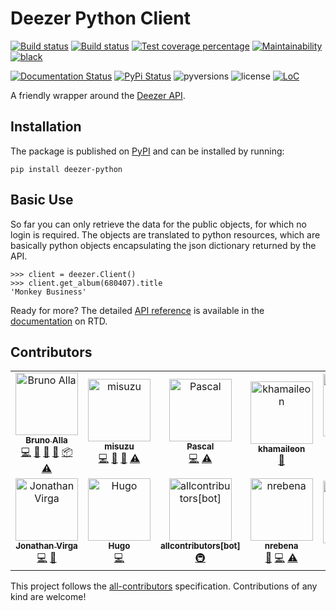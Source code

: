 Deezer Python Client
====================

[![Build status](https://img.shields.io/travis/com/browniebroke/deezer-python.svg?style=flat-square&logo=travis)](https://travis-ci.com/browniebroke/deezer-python)
[![Build status](https://img.shields.io/appveyor/ci/browniebroke/deezer-python.svg?logo=appveyor&style=flat-square)](https://ci.appveyor.com/project/browniebroke/deezer-python)
[![Test coverage percentage](https://img.shields.io/codecov/c/github/browniebroke/deezer-python.svg?logo=codecov&style=flat-square)](https://codecov.io/gh/browniebroke/deezer-python)
[![Maintainability](https://api.codeclimate.com/v1/badges/bfbf562a06742972c694/maintainability)](https://codeclimate.com/github/browniebroke/deezer-python/maintainability)
[![black](https://img.shields.io/badge/code%20style-black-000000.svg)](https://github.com/ambv/black)

[![Documentation Status](https://img.shields.io/readthedocs/deezer-python.svg?logo=read-the-docs&style=flat-square)](https://deezer-python.readthedocs.io)
[![PyPi Status](https://img.shields.io/pypi/v/deezer-python.svg?logo=python&logoColor=fff&style=flat-square)](https://pypi.org/project/deezer-python/)
![pyversions](https://img.shields.io/pypi/pyversions/deezer-python.svg?style=flat-square)
![license](https://img.shields.io/pypi/l/deezer-python.svg?style=flat-square)
[![LoC](https://tokei.rs/b1/github/browniebroke/deezer-python/)](https://github.com/browniebroke/deezer-python)

A friendly wrapper around the [Deezer
API](http://developers.deezer.com/api).

Installation
------------

The package is published on
[PyPI](https://pypi.org/project/deezer-python/) and can be installed by running:

    pip install deezer-python

Basic Use
---------

So far you can only retrieve the data for the public objects, for which
no login is required. The objects are translated to python resources,
which are basically python objects encapsulating the json dictionary
returned by the API.

``` {.python}
>>> client = deezer.Client()
>>> client.get_album(680407).title
'Monkey Business'
```

Ready for more? The detailed [API
reference](https://deezer-python.readthedocs.io/api_reference/toc.html)
is available in the
[documentation](http://deezer-python.readthedocs.io/) on RTD.

Contributors
------------

<!-- ALL-CONTRIBUTORS-LIST:START - Do not remove or modify this section -->
<!-- prettier-ignore -->
<table>
  <tr>
    <td align="center"><a href="https://www.twitter.com/_BrunoAlla"><img src="https://avatars1.githubusercontent.com/u/861044?v=4" width="100px;" alt="Bruno Alla"/><br /><sub><b>Bruno Alla</b></sub></a><br /><a href="https://github.com/browniebroke/deezer-python/commits?author=browniebroke" title="Code">💻</a> <a href="https://github.com/browniebroke/deezer-python/commits?author=browniebroke" title="Documentation">📖</a> <a href="#ideas-browniebroke" title="Ideas, Planning, & Feedback">🤔</a> <a href="#maintenance-browniebroke" title="Maintenance">🚧</a> <a href="#platform-browniebroke" title="Packaging/porting to new platform">📦</a> <a href="https://github.com/browniebroke/deezer-python/commits?author=browniebroke" title="Tests">⚠️</a></td>
    <td align="center"><a href="https://github.com/misuzu"><img src="https://avatars1.githubusercontent.com/u/248143?v=4" width="100px;" alt="misuzu"/><br /><sub><b>misuzu</b></sub></a><br /><a href="https://github.com/browniebroke/deezer-python/commits?author=misuzu" title="Code">💻</a> <a href="https://github.com/browniebroke/deezer-python/commits?author=misuzu" title="Documentation">📖</a> <a href="#ideas-misuzu" title="Ideas, Planning, & Feedback">🤔</a> <a href="https://github.com/browniebroke/deezer-python/commits?author=misuzu" title="Tests">⚠️</a></td>
    <td align="center"><a href="https://github.com/pfouque"><img src="https://avatars1.githubusercontent.com/u/8300001?v=4" width="100px;" alt="Pascal"/><br /><sub><b>Pascal</b></sub></a><br /><a href="https://github.com/browniebroke/deezer-python/commits?author=pfouque" title="Code">💻</a> <a href="https://github.com/browniebroke/deezer-python/commits?author=pfouque" title="Tests">⚠️</a></td>
    <td align="center"><a href="https://github.com/khamaileon"><img src="https://avatars2.githubusercontent.com/u/1322166?v=4" width="100px;" alt="khamaileon"/><br /><sub><b>khamaileon</b></sub></a><br /><a href="https://github.com/browniebroke/deezer-python/commits?author=khamaileon" title="Documentation">📖</a></td>
    <td align="center"><a href="https://github.com/sheregeda"><img src="https://avatars3.githubusercontent.com/u/2856444?v=4" width="100px;" alt="Nikolay Sheregeda"/><br /><sub><b>Nikolay Sheregeda</b></sub></a><br /><a href="https://github.com/browniebroke/deezer-python/commits?author=sheregeda" title="Code">💻</a> <a href="https://github.com/browniebroke/deezer-python/commits?author=sheregeda" title="Tests">⚠️</a></td>
    <td align="center"><a href="https://github.com/horstmannmat"><img src="https://avatars1.githubusercontent.com/u/11761333?v=4" width="100px;" alt="Matheus Horstmann"/><br /><sub><b>Matheus Horstmann</b></sub></a><br /><a href="https://github.com/browniebroke/deezer-python/commits?author=horstmannmat" title="Code">💻</a> <a href="https://github.com/browniebroke/deezer-python/commits?author=horstmannmat" title="Documentation">📖</a></td>
    <td align="center"><a href="https://github.com/MDCEY"><img src="https://avatars2.githubusercontent.com/u/3812864?v=4" width="100px;" alt="Kieran Wynne"/><br /><sub><b>Kieran Wynne</b></sub></a><br /><a href="https://github.com/browniebroke/deezer-python/commits?author=MDCEY" title="Code">💻</a></td>
  </tr>
  <tr>
    <td align="center"><a href="https://github.com/jnth"><img src="https://avatars0.githubusercontent.com/u/7796167?v=4" width="100px;" alt="Jonathan Virga"/><br /><sub><b>Jonathan Virga</b></sub></a><br /><a href="https://github.com/browniebroke/deezer-python/commits?author=jnth" title="Code">💻</a> <a href="https://github.com/browniebroke/deezer-python/commits?author=jnth" title="Documentation">📖</a></td>
    <td align="center"><a href="https://github.com/hugovk"><img src="https://avatars2.githubusercontent.com/u/1324225?v=4" width="100px;" alt="Hugo"/><br /><sub><b>Hugo</b></sub></a><br /><a href="https://github.com/browniebroke/deezer-python/commits?author=hugovk" title="Code">💻</a></td>
    <td align="center"><a href="https://github.com/all-contributors/all-contributors-bot"><img src="https://avatars3.githubusercontent.com/u/46843839?v=4" width="100px;" alt="allcontributors[bot]"/><br /><sub><b>allcontributors[bot]</b></sub></a><br /><a href="#infra-allcontributors" title="Infrastructure (Hosting, Build-Tools, etc)">🚇</a></td>
    <td align="center"><a href="https://github.com/nrebena"><img src="https://avatars3.githubusercontent.com/u/49879400?v=4" width="100px;" alt="nrebena"/><br /><sub><b>nrebena</b></sub></a><br /><a href="https://github.com/browniebroke/deezer-python/issues?q=author%3Anrebena" title="Bug reports">🐛</a> <a href="https://github.com/browniebroke/deezer-python/commits?author=nrebena" title="Code">💻</a> <a href="https://github.com/browniebroke/deezer-python/commits?author=nrebena" title="Tests">⚠️</a></td>
    <td align="center"><a href="https://github.com/spvkgn"><img src="https://avatars0.githubusercontent.com/u/4147135?v=4" width="100px;" alt="Pavel"/><br /><sub><b>Pavel</b></sub></a><br /><a href="https://github.com/browniebroke/deezer-python/issues?q=author%3Aspvkgn" title="Bug reports">🐛</a></td>
    <td align="center"><a href="http://www.idiap.ch || www.edeltech.ch"><img src="https://avatars0.githubusercontent.com/u/898010?v=4" width="100px;" alt="Samuel Gaist"/><br /><sub><b>Samuel Gaist</b></sub></a><br /><a href="https://github.com/browniebroke/deezer-python/commits?author=sgaist" title="Code">💻</a> <a href="https://github.com/browniebroke/deezer-python/commits?author=sgaist" title="Tests">⚠️</a> <a href="#security-sgaist" title="Security">🛡️</a></td>
  </tr>
</table>

<!-- ALL-CONTRIBUTORS-LIST:END -->

This project follows the [all-contributors](https://allcontributors.org) specification.
Contributions of any kind are welcome!
